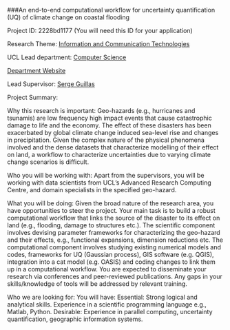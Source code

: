###An end-to-end computational workflow for uncertainty quantification (UQ) of climate change on coastal flooding

Project ID: 2228bd1177
(You will need this ID for your application)

Research Theme: [Information and Communication Technologies](../themes/information-and-communication-technologies.md)

UCL Lead department: [Computer Science](../departments/computer-science.md)

[Department Website](https://www.ucl.ac.uk/computer-science)

Lead Supervisor: [Serge Guillas](https://iris.ucl.ac.uk/iris/browse/profile?upi=SGUIL73)

Project Summary:

Why this research is important: 
 Geo-hazards (e.g., hurricanes and tsunamis) are low frequency high impact events that cause catastrophic damage to life and the economy. The effect of these disasters has been exacerbated by global climate change induced sea-level rise and changes in precipitation. Given the complex nature of the physical phenomena involved and the dense datasets that characterize modelling of their effect on land, a workflow to characterize uncertainties due to varying climate change scenarios is difficult. 
  
 Who you will be working with: 
 Apart from the supervisors, you will be working with data scientists from UCL’s Advanced Research Computing Centre, and domain specialists in the specified geo-hazard. 
  
 What you will be doing: 
 Given the broad nature of the research area, you have opportunities to steer the project. Your main task is to build a robust computational workflow that links the source of the disaster to its effect on land (e.g., flooding, damage to structures etc.). The scientific component involves devising parameter frameworks for characterizing the geo-hazard and their effects, e.g., functional expansions, dimension reductions etc. The computational component involves studying existing numerical models and codes, frameworks for UQ (Gaussian process), GIS software (e.g. QGIS), integration into a cat model (e.g. OASIS) and coding changes to link them up in a computational workflow. You are expected to disseminate your research via conferences and peer-reviewed publications. Any gaps in your skills/knowledge of tools will be addressed by relevant training. 
  
 Who we are looking for: 
 You will have: 
 Essential: 
 Strong logical and analytical skills. 
 Experience in a scientific programming language e.g., Matlab, Python. 
 Desirable: 
 Experience in parallel computing, uncertainty quantification, geographic information systems.